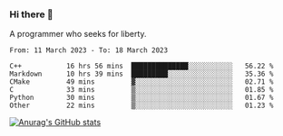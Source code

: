### Hi there 👋

<!--
**shejialuo/shejialuo** is a ✨ _special_ ✨ repository because its `README.md` (this file) appears on your GitHub profile.

Here are some ideas to get you started:

- 🔭 I’m currently working on ...
- 🌱 I’m currently learning ...
- 👯 I’m looking to collaborate on ...
- 🤔 I’m looking for help with ...
- 💬 Ask me about ...
- 📫 How to reach me: ...
- 😄 Pronouns: ...
- ⚡ Fun fact: ...
-->

A programmer who seeks for liberty.

<!--START_SECTION:waka-->

```text
From: 11 March 2023 - To: 18 March 2023

C++           16 hrs 56 mins  ██████████████░░░░░░░░░░░   56.22 %
Markdown      10 hrs 39 mins  █████████░░░░░░░░░░░░░░░░   35.36 %
CMake         49 mins         ▓░░░░░░░░░░░░░░░░░░░░░░░░   02.71 %
C             33 mins         ▒░░░░░░░░░░░░░░░░░░░░░░░░   01.85 %
Python        30 mins         ▒░░░░░░░░░░░░░░░░░░░░░░░░   01.67 %
Other         22 mins         ▒░░░░░░░░░░░░░░░░░░░░░░░░   01.23 %
```

<!--END_SECTION:waka-->

[![Anurag's GitHub stats](https://github-readme-stats.vercel.app/api?username=shejialuo&show_icons=true&theme=dracula)](https://github.com/anuraghazra/github-readme-stats)
